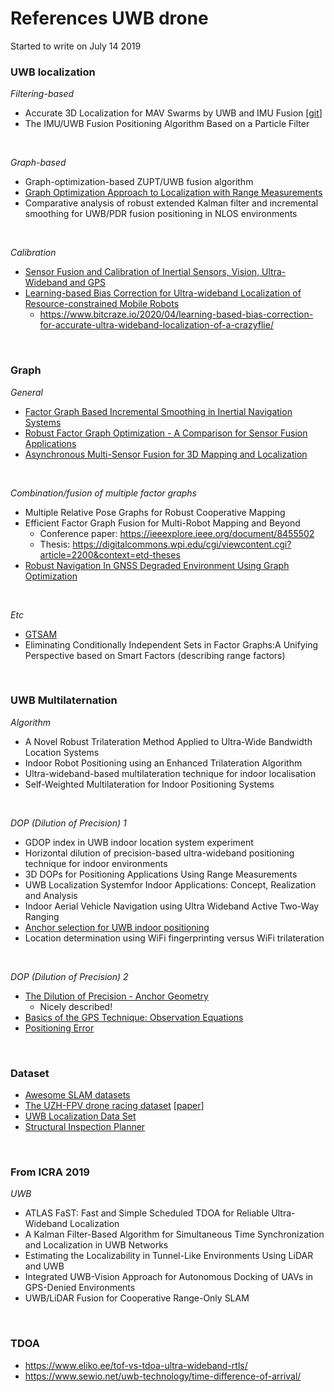 # References UWB drone

Started to write on July 14 2019
<br/>


### UWB localization
*Filtering-based*
- Accurate 3D Localization for MAV Swarms by UWB and IMU Fusion [[git](https://github.com/lijx10/uwb-localization)]
- The IMU/UWB Fusion Positioning Algorithm Based on a Particle Filter
<br/>

*Graph-based*
- Graph-optimization-based ZUPT/UWB fusion algorithm
- [Graph Optimization Approach to Localization with Range Measurements](https://arxiv.org/pdf/1802.10276.pdf)
- Comparative analysis of robust extended Kalman filter and incremental smoothing for UWB/PDR fusion positioning in NLOS environments
<br/>

*Calibration*
- [Sensor Fusion and Calibration of Inertial Sensors, Vision, Ultra-Wideband and GPS](http://user.it.uu.se/~thosc112/team/hol2011.pdf)
- [Learning-based Bias Correction for Ultra-wideband Localization of Resource-constrained Mobile Robots](https://arxiv.org/abs/2003.09371)
  - https://www.bitcraze.io/2020/04/learning-based-bias-correction-for-accurate-ultra-wideband-localization-of-a-crazyflie/
<br/>



### Graph 
*General*
- [Factor Graph Based Incremental Smoothing in Inertial Navigation Systems](https://indelman.github.io/ANPL-Website/Publications/Indelman12fusion_ppt.pdf)
- [Robust Factor Graph Optimization - A Comparison for Sensor Fusion Applications](https://www.tu-chemnitz.de/etit/proaut/publications/etfa16.pdf)
- [Asynchronous Multi-Sensor Fusion for 3D Mapping and Localization](http://udel.edu/~ghuang/papers/tr_async.pdf)
<br/>

*Combination/fusion of multiple factor graphs*
- Multiple Relative Pose Graphs for Robust Cooperative Mapping
- Efficient Factor Graph Fusion for Multi-Robot Mapping and Beyond
  - Conference paper: https://ieeexplore.ieee.org/document/8455502
  - Thesis: https://digitalcommons.wpi.edu/cgi/viewcontent.cgi?article=2200&context=etd-theses
- [Robust Navigation In GNSS Degraded Environment Using Graph Optimization](https://arxiv.org/pdf/1806.08899.pdf)
<br/>

*Etc*
- [GTSAM](https://gtsam.org/)
- Eliminating Conditionally Independent Sets in Factor Graphs:A Unifying Perspective based on Smart Factors (describing range factors)
<br/>



### UWB Multilaternation
*Algorithm*
- A Novel Robust Trilateration Method Applied to Ultra-Wide Bandwidth Location Systems
- Indoor Robot Positioning using an Enhanced Trilateration Algorithm
- Ultra-wideband-based multilateration technique for indoor localisation
- Self-Weighted Multilateration for Indoor Positioning Systems
<br/>

*DOP (Dilution of Precision) 1*
- GDOP index in UWB indoor location system experiment
- Horizontal dilution of precision-based ultra-wideband positioning technique for indoor environments
- 3D DOPs for Positioning Applications Using Range Measurements
- UWB Localization Systemfor Indoor Applications: Concept, Realization and Analysis
- Indoor Aerial Vehicle Navigation using Ultra Wideband Active Two-Way Ranging
- [Anchor selection for UWB indoor positioning](https://onlinelibrary.wiley.com/doi/10.1002/ett.3598)
- Location determination using WiFi fingerprinting versus WiFi trilateration
<br/>

*DOP (Dilution of Precision) 2*
- [The Dilution of Precision - Anchor Geometry](https://www.sewio.net/the-dilution-of-precision-anchor-geometry/)
  - Nicely described!
- [Basics of the GPS Technique: Observation Equations](http://www.nbmg.unr.edu/staff/pdfs/Blewitt%20Basics%20of%20gps.pdf)
- [Positioning Error](https://gssc.esa.int/navipedia/index.php/Positioning_Error)
<br/>


### Dataset
- [Awesome SLAM datasets](https://sites.google.com/view/awesome-slam-datasets/)
- [The UZH-FPV drone racing dataset](http://rpg.ifi.uzh.ch/uzh-fpv.html) [[paper](http://rpg.ifi.uzh.ch/docs/ICRA19_Delmerico.pdf)]
- [UWB Localization Data Set](https://github.com/ewine-project/UWB-localization/tree/master/data/localization)
- [Structural Inspection Planner](https://github.com/ethz-asl/StructuralInspectionPlanner/wiki/Example-Results)
<br/>


### From ICRA 2019
*UWB*
- ATLAS FaST: Fast and Simple Scheduled TDOA for Reliable Ultra-Wideband Localization
- A Kalman Filter-Based Algorithm for Simultaneous Time Synchronization and Localization in UWB Networks
- Estimating the Localizability in Tunnel-Like Environments Using LiDAR and UWB
- Integrated UWB-Vision Approach for Autonomous Docking of UAVs in GPS-Denied Environments
- UWB/LiDAR Fusion for Cooperative Range-Only SLAM
<br/>


### TDOA
- https://www.eliko.ee/tof-vs-tdoa-ultra-wideband-rtls/
- https://www.sewio.net/uwb-technology/time-difference-of-arrival/



